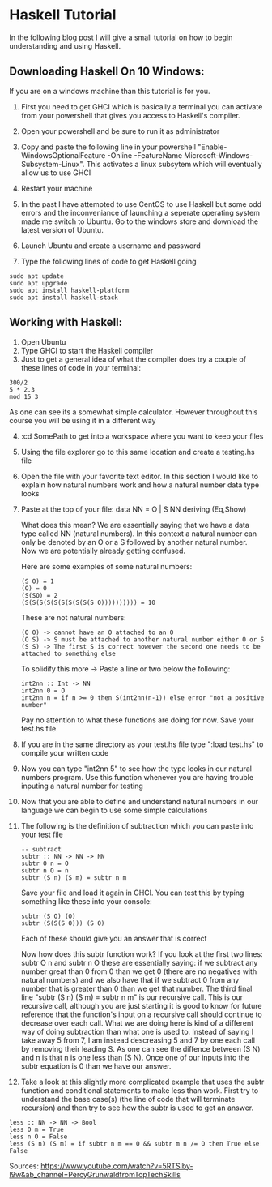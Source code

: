# Haskell Tutorial

In the following blog post I will give a small tutorial on how to begin understanding and using Haskell. 

## Downloading Haskell On 10 Windows:
If you are on a windows machine than this tutorial is for you.

1) First you need to get GHCI which is basically a terminal you can activate from your powershell that gives
you access to Haskell's compiler. 

2) Open your powershell and be sure to run it as administrator 

3) Copy and paste the following line in your powershell "Enable-WindowsOptionalFeature -Online -FeatureName Microsoft-Windows-Subsystem-Linux". This activates
a linux subsytem which will eventually allow us to use GHCI

4) Restart your machine 

5) In the past I have attempted to use CentOS to use Haskell but some odd errors and the inconveniance of launching a seperate operating system made me switch to Ubuntu.
Go to the windows store and download the latest version of Ubuntu.

6) Launch Ubuntu and create a username and password

7) Type the following lines of code to get Haskell going 
```
sudo apt update
sudo apt upgrade
sudo apt install haskell-platform
sudo apt install haskell-stack
```
## Working with Haskell:
1) Open Ubuntu
2) Type GHCI to start the Haskell compiler 
3) Just to get a general idea of what the compiler does try a couple of these lines of code in your terminal:
```
300/2
5 * 2.3
mod 15 3 
```   
As one can see its a somewhat simple calculator. However throughout this course you will be using it in a different way

4) :cd SomePath to get into a workspace where you want to keep your files
5) Using the file explorer go to this same location and create a testing.hs file
6) Open the file with your favorite text editor. In this section I would like to explain how natural numbers work and how a natural number data type looks
7) Paste at the top of your file: 
data NN = O | S NN
    deriving (Eq,Show)
    
    What does this mean? We are essentially saying that we have a data type called NN (natural numbers). In this context a natural number can only be denoted by an O 
    or a S followed by another natural number. Now we are potentially already getting confused. 
    
    Here are some examples of some natural numbers:
    ```
    (S O) = 1
    (O) = 0
    (S(SO) = 2
    (S(S(S(S(S(S(S(S(S(S O)))))))))) = 10
    ```
    These are not natural numbers:
    ```
    (O O) -> cannot have an O attached to an O
    (O S) -> S must be attached to another natural number either O or S 
    (S S) -> The first S is correct however the second one needs to be attached to something else
    ```
    To solidify this more -> Paste a line or two below the following:
    ```
    int2nn :: Int -> NN
    int2nn 0 = O
    int2nn n = if n >= 0 then S(int2nn(n-1)) else error "not a positive number"
    ```
    Pay no attention to what these functions are doing for now. Save your test.hs file.

8) If you are in the same directory as your test.hs file type ":load test.hs" to compile your written code
9) Now you can type "int2nn 5" to see how the type looks in our natural numbers program. Use this function whenever you are having trouble inputing a natural number for testing
10) Now that you are able to define and understand natural numbers in our language we can begin to use some simple calculations
11) The following is the definition of subtraction which you can paste into your test file
    
    ```
    -- subtract
    subtr :: NN -> NN -> NN
    subtr O n = O
    subtr n O = n
    subtr (S n) (S m) = subtr n m
    ```
    Save your file and load it again in GHCI.
    You can test this by typing something like these into your console:
    ```
    subtr (S O) (O) 
    subtr (S(S(S O))) (S O)
    ```
    Each of these should give you an answer that is correct
    
    Now how does this subtr function work? 
    If you look at the first two lines: subtr O n and subtr n O these are essentially saying: if we subtract any number great than 0
    from 0 than we get 0 (there are no negatives with natural numbers) and we also have that if we subtract 0 from any number that is greater than 0 than we get that number.
    The third final line "subtr (S n) (S m) = subtr n m" is our recursive call. This is our recursive call, although you are just starting it is good to know for future 
    reference that the function's input on a recursive call should continue to decrease over each call. What we are doing here is kind of a different way of doing 
    subtraction than what one is used to. Instead of saying I take away 5 from 7, I am instead descreasing 5 and 7 by one each call by removing their leading S. As one can
    see the diffence between (S N) and n is that n is one less than (S N). Once one of our inputs into the subtr equation is 0 than we have our answer.
    
12) Take a look at this slightly more complicated example that uses the subtr function and conditional statements to make less than work. First try to understand the base case(s)
(the line of code that will terminate recursion) and then try to see how the subtr is used to get an answer. 

```
less :: NN -> NN -> Bool
less O m = True
less n O = False
less (S n) (S m) = if subtr n m == O && subtr m n /= O then True else False
```
    
Sources:
https://www.youtube.com/watch?v=5RTSlby-l9w&ab_channel=PercyGrunwaldfromTopTechSkills
 
